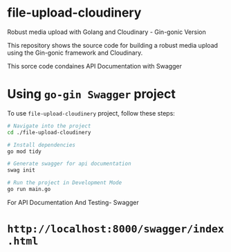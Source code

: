 # file-upload-cloudinery

Robust media upload with Golang and Cloudinary - Gin-gonic Version

This repository shows the source code for building a robust media upload using the Gin-gonic framework and Cloudinary.

This sorce code condaines API Documentation with Swagger

# Using `go-gin Swagger` project

To use `file-upload-cloudinery` project, follow these steps:

```bash
# Navigate into the project
cd ./file-upload-cloudinery

# Install dependencies
go mod tidy

# Generate swagger for api documentation
swag init

# Run the project in Development Mode
go run main.go
```

For API Documentation And Testing- Swagger
# `http://localhost:8000/swagger/index.html`